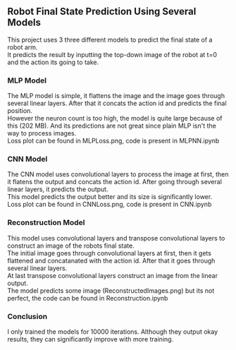 ## Robot Final State Prediction Using Several Models

This project uses 3 three different models to predict the final state of a robot arm. \
It predicts the result by inputting the top-down image of the robot at t=0 and the action its going to take.

### MLP Model
The MLP model is simple, it flattens the image and the image goes through several linear layers. After that it concats the action id and predicts the final position. \
However the neuron count is too high, the model is quite large because of this (202 MB). And its predictions are not great since plain MLP isn't the way to process images. \
Loss plot can be found in MLPLoss.png, code is present in MLPNN.ipynb

### CNN Model
The CNN model uses convolutional layers to process the image at first, then it flatens the output and concats the action id. After going through several linear layers, it predicts the output. \
This model predicts the output better and its size is significantly lower. \
Loss plot can be found in CNNLoss.png, code is present in CNN.ipynb

### Reconstruction Model
This model uses convolutional layers and transpose convolutional layers to construct an image of the robots final state. \
The initial image goes through convolutional layers at first, then it gets flattened and concatanated with the action id. After that it goes through several linear layers. \
At last transpose convolutional layers construct an image from the linear output. \
The model predicts some image (ReconstructedImages.png) but its not perfect, the code can be found in Reconstruction.ipynb

### Conclusion

I only trained the models for 10000 iterations. Although they output okay results, they can significantly improve with more training.
